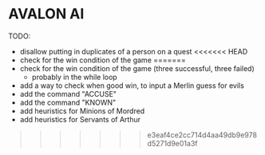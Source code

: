 # AVALON AI

TODO:

- disallow putting in duplicates of a person on a quest
<<<<<<< HEAD
- check for the win condition of the game
=======
- check for the win condition of the game (three successful, three failed)
    - probably in the while loop
- add a way to check when good win, to input a Merlin guess for evils
- add the command "ACCUSE"
- add the command "KNOWN"
- add heuristics for Minions of Mordred
- add heuristics for Servants of Arthur
>>>>>>> e3eaf4ce2cc714d4aa49db9e978d5271d9e01a3f
